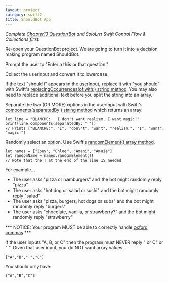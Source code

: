```yaml
---
layout: project
category: swift2
title: ShouldBot App
---
```


_Complete [Chapter13 QuestionBot]() and SoloLrn Swift Control Flow & Collections first._

Re-open your QuestionBot project. We are going to turn it into a decision making program named ShouldBot.

Prompt the user to "Enter a this or that question."

Collect the userInput and convert it to lowercase.

If the text "should i" appears in the userInput, replace it with "you should" with Swift's [replacingOccurrences(of:with:) string method](https://developer.apple.com/documentation/foundation/nsstring/1412937-replacingoccurrences). You may also need to replace additional text before you split the string into an array.

Separate the two (OR MORE) options in the userInput with Swift's [components(separatedBy:) string method](https://developer.apple.com/documentation/foundation/nsstring/1413214-components) which returns an array:
```
let line = "BLANCHE:   I don't want realism. I want magic!"
print(line.components(separatedBy: " "))
// Prints ["BLANCHE:", "I", "don\'t", "want", "realism.", "I", "want", "magic!"]
```

Randomly select an option. Use Swift's [randomElement() array method](https://developer.apple.com/documentation/swift/array/2994747-randomelement).
```
let names = ["Zoey", "Chloe", "Amani", "Amaia"]
let randomName = names.randomElement()!
// Note that the ! at the end of the line IS needed
```

For example...

- The user asks "pizza or hamburgers" and the bot might randomly reply "pizza"
- The user asks "hot dog or salad or sushi" and the bot might randomly reply "salad"
- The user asks "pizza, burgers, hot dogs or subs" and the bot might randomly reply "burgers"
- The user asks "chocolate, vanilla, or strawberry?" and the bot might randomly reply "strawberry"

*** NOTICE: Your program MUST be able to correctly handle [oxford commas](https:/www.grammarly.com/blog/what-is-the-oxford-comma-and-why-do-people-care-so-much-about-it/) ***

If the user inputs "A, B, or C" then the program must NEVER reply " or C" or " ". Given that user input, you do NOT want array values:
```
["A","B"," ","C"]
```
You should only have:
```
["A","B","C"]
```

